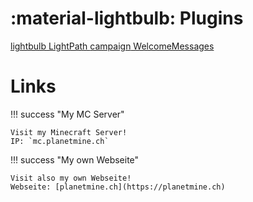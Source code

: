 # :material-lightbulb: Plugins

<div class="plugin-buttons">
    <a href="/lightpath/config/" class="md-button-big">
        <span class="icon material-icons">lightbulb</span>
        LightPath
    </a>
    <a href="/welcomemessages/config/" class="md-button-big">
        <span class="icon material-icons">campaign</span>
        WelcomeMessages
    </a>
</div>

# Links

!!! success "My MC Server"

    Visit my Minecraft Server!
    IP: `mc.planetmine.ch`

!!! success "My own Webseite"

    Visit also my own Webseite!
    Webseite: [planetmine.ch](https://planetmine.ch)